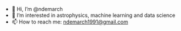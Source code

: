 - 👋 Hi, I’m @ndemarch
- 👀 I’m interested in astrophysics, machine learning and data science
- 📫 How to reach me: ndemarch1991@gmail.com

<!---
ndemarch/ndemarch is a ✨ special ✨ repository because its `README.md` (this file) appears on your GitHub profile.
You can click the Preview link to take a look at your changes.
--->
